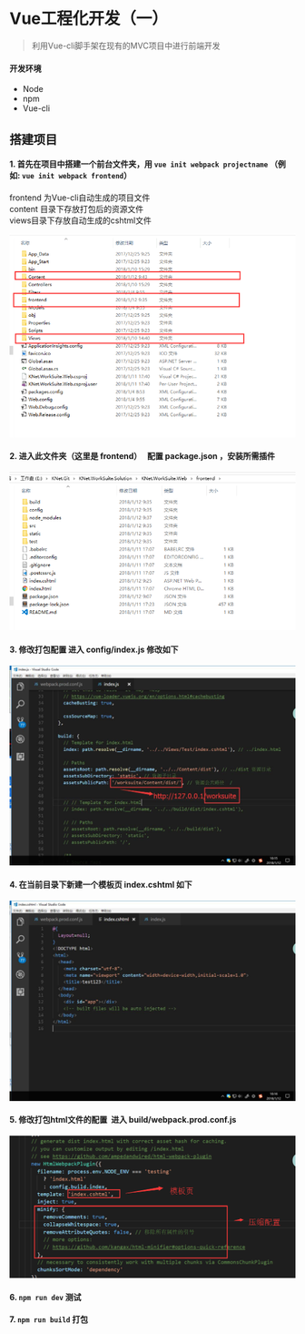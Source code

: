 # Vue工程化开发（一）



> 利用Vue-cli脚手架在现有的MVC项目中进行前端开发

#### 开发环境
- Node
- npm
- Vue-cli


## 搭建项目

#### 1. 首先在项目中搭建一个前台文件夹，用 `vue init webpack projectname` （例如: `vue init webpack frontend`） 

frontend 为Vue-cli自动生成的项目文件  
content 目录下存放打包后的资源文件  
views目录下存放自动生成的cshtml文件  

![](https://raw.githubusercontent.com/Yangfan2016/PicBed/master/Blog/webpack-vue-cli-004.png) 
  
  
#### 2. 进入此文件夹（这里是 frontend）   配置 package.json ，安装所需插件  

![](https://raw.githubusercontent.com/Yangfan2016/PicBed/master/Blog/webpack-vue-cli-005.png) 


#### 3. 修改打包配置   进入 config/index.js     修改如下  

![](https://raw.githubusercontent.com/Yangfan2016/PicBed/master/Blog/webpack-vue-cli-001.jpg)

#### 4. 在当前目录下新建一个模板页 index.cshtml  如下

![](https://raw.githubusercontent.com/Yangfan2016/PicBed/master/Blog/webpack-vue-cli-002.jpg)  

#### 5. 修改打包html文件的配置  进入 build/webpack.prod.conf.js

![](https://raw.githubusercontent.com/Yangfan2016/PicBed/master/Blog/webpack-vue-cli-003.png) 

#### 6. `npm run dev`  测试  

#### 7. `npm run build` 打包  



 
 


